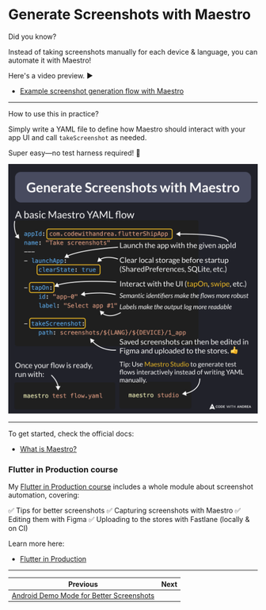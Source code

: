 # Generate Screenshots with Maestro

Did you know?

Instead of taking screenshots manually for each device & language, you can automate it with Maestro!

Here's a video preview. ▶️

- [Example screenshot generation flow with Maestro](https://youtu.be/oUWf9tYc4kQ)

---

How to use this in practice?

Simply write a YAML file to define how Maestro should interact with your app UI and call `takeScreenshot` as needed.

Super easy—no test harness required! 🚀

![](236.png)

<!--
# A basic Maestro YAML flow
# Launch the app with the given appId
appId: com.codewithandrea.flutterShipApp
name: "Take screenshots"
---
- launchApp:
    # Clear local storage before startup (SharedPreferences, SQLite, etc.)
    clearState: true

- tapOn:
    # Semantic identifiers make the flows more robust
    id: "app-0"
    # Labels make the output log more readable
    label: "Select app #1"

- takeScreenshot:
    # Saved screenshots can then be edited in Figma and uploaded to the stores.
    path: screenshots/${LANG}/${DEVICE}/1_app

Once your flow is ready, run with:
maestro test flow.yaml

Tip: Use Maestro Studio to generate test flows interactively instead of writing YAML manually:
maestro studio
```
-->

---

To get started, check the official docs:

- [What is Maestro?](https://docs.maestro.dev/)

### Flutter in Production course

My [Flutter in Production course](https://codewithandrea.com/courses/flutter-production/) includes a whole module about screenshot automation, covering:

✅ Tips for better screenshots
✅ Capturing screenshots with Maestro
✅ Editing them with Figma
✅ Uploading to the stores with Fastlane (locally & on CI)

Learn more here:

- [Flutter in Production](https://codewithandrea.com/courses/flutter-production/)

---

| Previous | Next |
| -------- | ---- |
| [Android Demo Mode for Better Screenshots](../0235-android-demo-mode-for-screenshots/index.md) | | 

<!-- TWITTER|https://x.com/biz84/status/1901668347097313597 -->
<!-- LINKEDIN|https://www.linkedin.com/posts/andreabizzotto_did-you-know-instead-of-taking-screenshots-activity-7307435080732278784-17-j -->
<!-- BLUESKY|https://bsky.app/profile/codewithandrea.com/post/3lklkimc5rc2y -->


